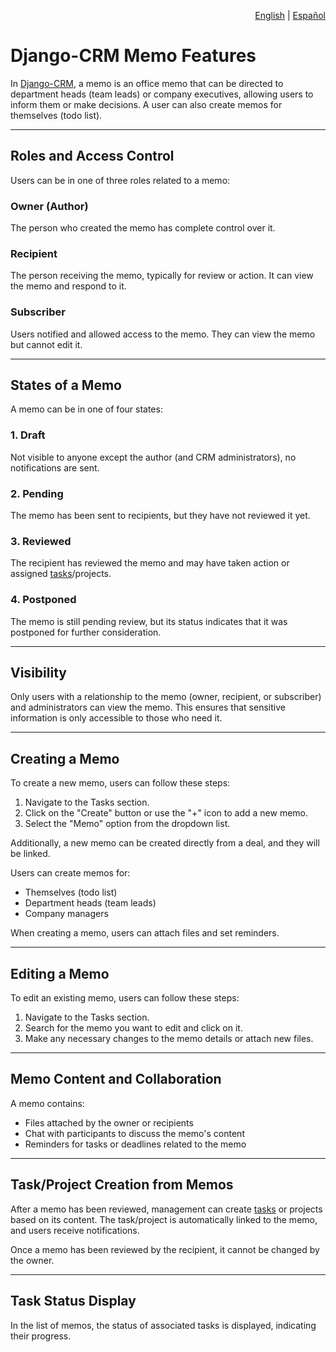 <p align="right">
<a href="https://github.com/DjangoCRM/django-crm/blob/main/docs/django-crm_memo_features.md">English</a> |
<a href="https://github.com/DjangoCRM/django-crm/blob/main/docs/django-crm_memo_features-spanish.md">Español</a>
</p>

# Django-CRM Memo Features

In [Django-CRM](https://github.com/DjangoCRM/django-crm), a memo is an office memo that can be directed to department heads (team leads) or company executives, 
allowing users to inform them or make decisions. A user can also create memos for themselves (todo list).

---

## Roles and Access Control

Users can be in one of three roles related to a memo:

### Owner (Author)

The person who created the memo has complete control over it.

### Recipient

The person receiving the memo, typically for review or action. It can view the memo and respond to it.

### Subscriber

Users notified and allowed access to the memo. They can view the memo but cannot edit it.

---

## States of a Memo

A memo can be in one of four states:

### 1. Draft

Not visible to anyone except the author (and CRM administrators), no notifications are sent.

### 2. Pending

The memo has been sent to recipients, but they have not reviewed it yet.

### 3. Reviewed

The recipient has reviewed the memo and may have taken action or assigned [tasks](https://github.com/DjangoCRM/django-crm/blob/main/docs/django-crm_task_features.md)/projects.

### 4. Postponed

The memo is still pending review, but its status indicates that it was postponed for further consideration.

---

## Visibility

Only users with a relationship to the memo (owner, recipient, or subscriber) and administrators can view the memo. This ensures that sensitive information is only accessible to those who need it.

---

## Creating a Memo

To create a new memo, users can follow these steps:

1. Navigate to the Tasks section.
2. Click on the "Create" button or use the "+" icon to add a new memo.
3. Select the "Memo" option from the dropdown list.

Additionally, a new memo can be created directly from a deal, and they will be linked.

Users can create memos for:

* Themselves (todo list)
* Department heads (team leads)
* Company managers

When creating a memo, users can attach files and set reminders.

---

## Editing a Memo

To edit an existing memo, users can follow these steps:

1. Navigate to the Tasks section.
2. Search for the memo you want to edit and click on it.
3. Make any necessary changes to the memo details or attach new files.

---

## Memo Content and Collaboration

A memo contains:

* Files attached by the owner or recipients
* Chat with participants to discuss the memo's content
* Reminders for tasks or deadlines related to the memo

---

## Task/Project Creation from Memos

After a memo has been reviewed, management can create [tasks](https://github.com/DjangoCRM/django-crm/blob/main/docs/django-crm_task_features.md) or projects based on its content. The task/project is automatically linked to the memo, and users receive notifications.

Once a memo has been reviewed by the recipient, it cannot be changed by the owner.

---

## Task Status Display

In the list of memos, the status of associated tasks is displayed, indicating their progress.
